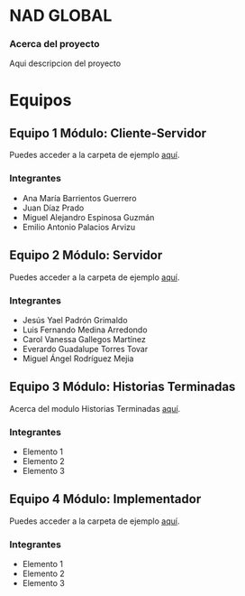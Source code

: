 # NAD GLOBAL
### Acerca del proyecto
Aqui descripcion del proyecto

# Equipos
## Equipo 1 Módulo: Cliente-Servidor
Puedes acceder a la carpeta de ejemplo [aquí](https://github.com/danonino25/Modulo-Cliente-Servidor).
### Integrantes
* Ana María Barrientos Guerrero
* Juan Díaz Prado
* Miguel Alejandro Espinosa Guzmán
* Emilio Antonio Palacios Arvizu

## Equipo 2 Módulo: Servidor
Puedes acceder a la carpeta de ejemplo [aquí](https://github.com/zFerchou/Modulo-Servidor/blob/main/README.md).
### Integrantes
* Jesús Yael Padrón Grimaldo
* Luis Fernando Medina Arredondo
* Carol Vanessa Gallegos Martínez
* Everardo Guadalupe Torres Tovar
* Miguel Ángel Rodríguez Mejia

## Equipo 3 Módulo: Historias Terminadas
Acerca del modulo Historias Terminadas [aquí](ruta/a/la/carpeta).
### Integrantes
* Elemento 1
* Elemento 2
* Elemento 3

## Equipo 4 Módulo: Implementador
Puedes acceder a la carpeta de ejemplo [aquí](ruta/a/la/carpeta).
### Integrantes
* Elemento 1
* Elemento 2
* Elemento 3

